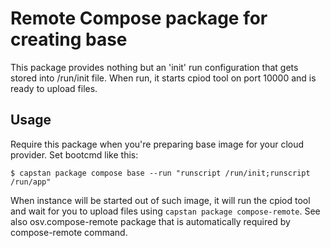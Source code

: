 # Remote Compose package for creating base
This package provides nothing but an 'init' run configuration
that gets stored into /run/init file. When run, it starts cpiod
tool on port 10000 and is ready to upload files.

## Usage
Require this package when you're preparing base image for your
cloud provider. Set bootcmd like this:

```
$ capstan package compose base --run "runscript /run/init;runscript /run/app"
```

When instance will be started out of such image, it will run the cpiod
tool and wait for you to upload files using `capstan package compose-remote`.
See also osv.compose-remote package that is automatically required by
compose-remote command.
